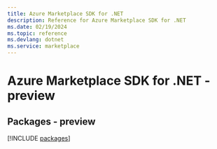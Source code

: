```yaml
---
title: Azure Marketplace SDK for .NET
description: Reference for Azure Marketplace SDK for .NET
ms.date: 02/19/2024
ms.topic: reference
ms.devlang: dotnet
ms.service: marketplace
---
```

# Azure Marketplace SDK for .NET - preview
## Packages - preview
[!INCLUDE [packages](marketplace-index.md)]